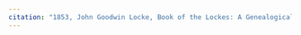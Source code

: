 ```yaml
---
citation: "1853, John Goodwin Locke, Book of the Lockes: A Genealogical and Historical Record of the Descendants of William Locke, of Woburn., James Munroe and Company, Boston MA, p222, Google Books."
---
```

